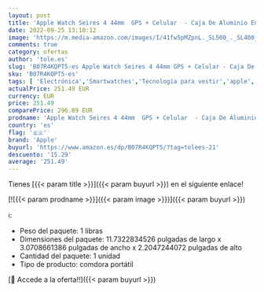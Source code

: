 ```yaml
---
layout: post
title: 'Apple Watch Seires 4 44mm  GPS + Celular  - Caja De Aluminio En Gris Espacial / Negro Correa Deportiva  Reacondicionado '
date: 2022-09-25 13:10:12
image: 'https://m.media-amazon.com/images/I/41fw5pMZpnL._SL500_._SL400_.jpg'
comments: true
category: ofertas
author: 'tole.es'
slug: 'B07R4KQPT5-es Apple Watch Seires 4 44mm GPS + Celular - Caja De Aluminio...'
sku: 'B07R4KQPT5-es'
tags: [ 'Electrónica','Smartwatches','Tecnología para vestir','apple','🇪🇸', ]
actualPrice: 251.49 EUR
currency: EUR
price: 251.49
comparePrice: 296.89 EUR
prodname: 'Apple Watch Seires 4 44mm  GPS + Celular  - Caja De Aluminio En Gris Espacial / Negro Correa Deportiva  Reacondicionado '
country: 'es'
flag: '🇪🇸'
brand: 'Apple'
buyurl: 'https://www.amazon.es/dp/B07R4KQPT5/?tag=tolees-21'
descuento: '15.29'
average: '251.49'
---
```


Tienes [{{< param title >}}]({{< param buyurl >}}) en el siguiente enlace!

[![{{< param prodname >}}]({{< param image >}})]({{< param buyurl >}})

ℹ️:

- Peso del paquete: 1 libras
- Dimensiones del paquete: 11.7322834526 pulgadas de largo x 3.0708661386 pulgadas de ancho x 2.2047244072 pulgadas de alto
- Cantidad del paquete: 1 unidad
- Tipo de producto: comdora portátil

[🛒 Accede a la oferta!!]({{< param buyurl >}})
